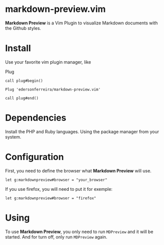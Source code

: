 # markdown-preview.vim

**Markdown Preview** is a Vim Plugin to visualize Markdown documents with the Github styles.

# Install

Use your favorite vim plugin manager, like

Plug

```
call plug#begin()

Plug 'edersonferreira/markdown-preview.vim'

call plug#end()
```

# Dependencies

Install the PHP and Ruby languages. Using the package manager from your system.

# Configuration

First, you need to define the browser what **Markdown Preview** will use.

`let g:markdownpreview#browser = "your_browser"`

If you use firefox, you will need to put it for exemple:

`let g:markdownpreview#browser = "firefox"`

# Using

To use **Markdown Preview**, you only need to run `MDPreview` and it will be started. And for turn off, only run `MDPreview` again.
